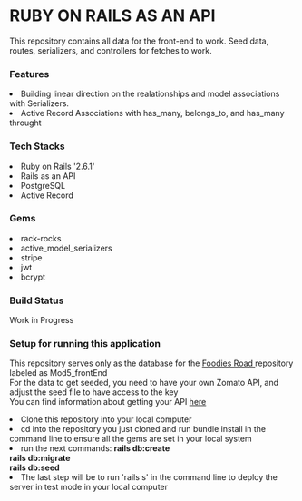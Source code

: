 # RUBY ON RAILS AS AN API

This repository contains all data for the front-end to work. Seed data, routes, serializers, and controllers for fetches to work. 

### Features

<li> Building linear direction on the realationships and model associations with Serializers. </li>
<li> Active Record Associations with has_many, belongs_to, and has_many throught

### Tech Stacks

<li> Ruby on Rails '2.6.1'</li>
<li> Rails as an API </li>
<li> PostgreSQL </li>
<li> Active Record </li>

### Gems 
<li> rack-rocks </li>
<li> active_model_serializers </li>
<li> stripe </li>
<li> jwt </li>
<li> bcrypt </li>
  
### Build Status 

Work in Progress

### Setup for running this application 

This repository serves only as the database for the <a href='https://github.com/fbado66/Mod5_frontEnd'>Foodies Road </a> repository labeled as Mod5_frontEnd <br/>
  For the data to get seeded, you need to have your own Zomato API, and adjust the seed file to have access to the key <br/>
  You can find information about getting your API <a href= 'https://developers.zomato.com/api' > here </a>
  
  <li> Clone this repository into your local computer </li>
  <li> cd into the repository you just cloned and run bundle install in the command line to ensure all the gems are set in your local system </li>
  <li> run the next commands: <strong> rails db:create <br/> rails db:migrate <br/> rails db:seed </strong>
  <li> The last step will be to run 'rails s' in the command line to deploy the server in test mode in your local computer

